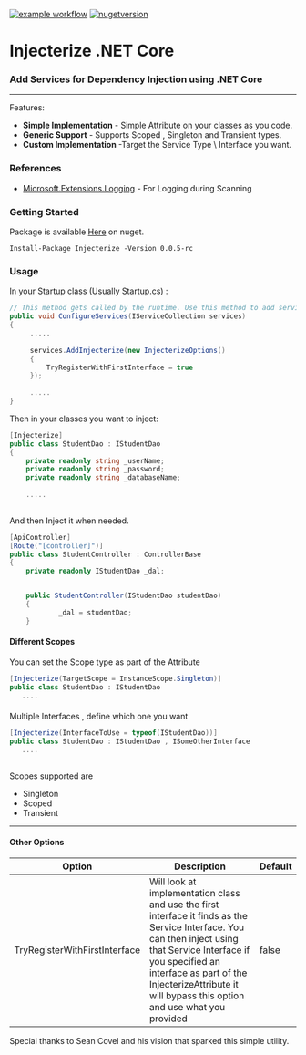 [![example workflow](https://github.com/Mikeroboct/Injecterize/actions/workflows/dotnet.yml/badge.svg)]()
[![nugetversion](https://img.shields.io/nuget/v/Injecterize.svg)](https://www.nuget.org/packages/Injecterize/)

# Injecterize .NET Core 
### Add Services for Dependency Injection using .NET Core

---

Features:

- **Simple Implementation** - Simple Attribute on your classes as you code.
- **Generic Support** - Supports Scoped , Singleton and Transient types.
- **Custom Implementation** -Target the Service Type \ Interface you want.


### References 
* [Microsoft.Extensions.Logging](https://github.com/aspnet/Logging/tree/master/src/Microsoft.Extensions.Logging)  - For Logging during Scanning


### Getting Started

Package is available [Here](https://www.nuget.org/packages/Injecterize) on nuget.

```
Install-Package Injecterize -Version 0.0.5-rc
```

### Usage

In your Startup class (Usually Startup.cs) : 
```c#
// This method gets called by the runtime. Use this method to add services to the container.
public void ConfigureServices(IServiceCollection services)
{
     .....
            
     services.AddInjecterize(new InjecterizeOptions()
     {
         TryRegisterWithFirstInterface = true
     });
            
     .....
}
```


Then in your classes you want to inject:

```c#
[Injecterize]
public class StudentDao : IStudentDao
{
    private readonly string _userName;
    private readonly string _password;
    private readonly string _databaseName;
        
    .....
     
```

 And then Inject it when needed.
 
```c#
[ApiController]
[Route("[controller]")]
public class StudentController : ControllerBase
{
    private readonly IStudentDao _dal;


    public StudentController(IStudentDao studentDao)
    {
            _dal = studentDao;
    }
```

#### Different Scopes

You can set the Scope type as part of the Attribute

```c#
[Injecterize(TargetScope = InstanceScope.Singleton)]
public class StudentDao : IStudentDao
   ....

```


####

Multiple Interfaces , define which one you want

```c#
[Injecterize(InterfaceToUse = typeof(IStudentDao))]
public class StudentDao : IStudentDao , ISomeOtherInterface
   ....
    
```


Scopes supported are 
* Singleton
* Scoped
* Transient 

----


#### Other Options

| Option                        | Description                                                                                                                                                                                                                                                               | Default |
|-------------------------------|---------------------------------------------------------------------------------------------------------------------------------------------------------------------------------------------------------------------------------------------------------------------------|---------|
| TryRegisterWithFirstInterface | Will look at implementation class and use the first interface it finds as the Service Interface. You can then inject using that Service Interface  if you specified an interface as part of the InjecterizeAttribute it will bypass this option and use what you provided | false   |



Special thanks to Sean Covel and his vision that sparked this simple utility.

